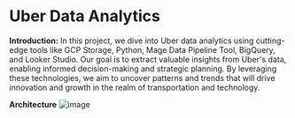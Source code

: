 # Uber Data Analytics 
**Introduction:**
In this project, we dive into Uber data analytics using cutting-edge tools like GCP Storage, Python, Mage Data Pipeline Tool, BigQuery, and Looker Studio. Our goal is to extract valuable insights from Uber's data, enabling informed decision-making and strategic planning. By leveraging these technologies, we aim to uncover patterns and trends that will drive innovation and growth in the realm of transportation and technology.

**Architecture**
![image](https://github.com/dharmi15/Uber-data/assets/79712938/8340fc4c-0760-4c80-9088-0ede1bb430c3)
